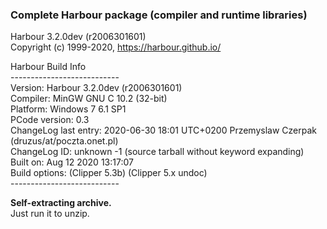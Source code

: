 ### Complete Harbour package (compiler and runtime libraries)
  
Harbour 3.2.0dev (r2006301601)   
Copyright (c) 1999-2020, https://harbour.github.io/   
   
Harbour Build Info   
\---------------------------   
Version: Harbour 3.2.0dev (r2006301601)   
Compiler: MinGW GNU C 10.2 (32-bit)   
Platform: Windows 7 6.1 SP1   
PCode version: 0.3   
ChangeLog last entry: 2020-06-30 18:01 UTC+0200 Przemyslaw Czerpak (druzus/at/poczta.onet.pl)   
ChangeLog ID: unknown -1 (source tarball without keyword expanding)   
Built on: Aug 12 2020 13:17:07   
Build options: (Clipper 5.3b) (Clipper 5.x undoc)   
\---------------------------

  **Self-extracting archive.**   
     Just run it to unzip.
